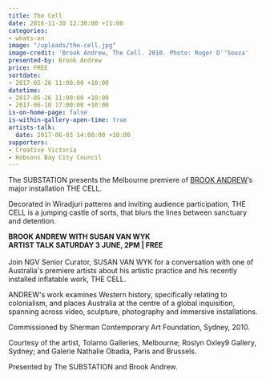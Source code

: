 ```yaml
---
title: The Cell
date: 2016-11-30 12:30:00 +11:00
categories:
- whats-on
image: "/uploads/the-cell.jpg"
image-credit: 'Brook Andrew, The Cell. 2010. Photo: Roger D''Souza'
presented-by: Brook Andrew
price: FREE
sortdate:
- 2017-05-26 11:00:00 +10:00
datetime:
- 2017-05-26 11:00:00 +10:00
- 2017-06-10 17:00:00 +10:00
is-on-home-page: false
is-within-gallery-open-time: true
artists-talk:
  date: 2017-06-03 14:00:00 +10:00
supporters:
- Creative Victoria
- Hobsons Bay City Council
---
```


The SUBSTATION presents the Melbourne premiere of [BROOK ANDREW](http://www.brookandrew.com)’s major installation THE CELL. 

Decorated in Wiradjuri patterns and inviting audience participation, THE CELL is a jumping castle of sorts, that blurs the lines between sanctuary and detention. 

**BROOK ANDREW WITH SUSAN VAN WYK** <BR>
**ARTIST TALK SATURDAY 3 JUNE, 2PM | FREE** <BR>
<BR>
Join NGV Senior Curator, SUSAN VAN WYK for a conversation with one of Australia's premiere artists about his artistic practice and his recently installed inflatable work, THE CELL. 

ANDREW's work examines Western history, specifically relating to colonialism, and places Australia at the centre of a global inquisition, spanning across video, sculpture, photography and immersive installations.









Commissioned by Sherman Contemporary Art Foundation, Sydney, 2010.<br>

Courtesy of the artist, Tolarno Galleries, Melbourne; Roslyn Oxley9 Gallery, Sydney; and Galerie Nathalie Obadia, Paris and Brussels.

Presented by The SUBSTATION and Brook Andrew.
